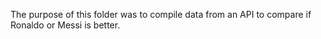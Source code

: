 The purpose of this folder was to compile data from an API to compare if Ronaldo or Messi is better.